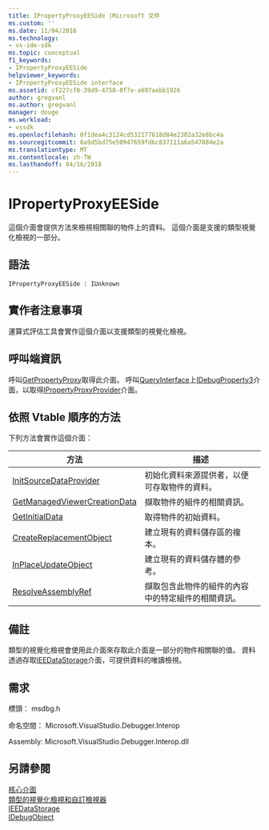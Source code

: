 ```yaml
---
title: IPropertyProxyEESide |Microsoft 文件
ms.custom: ''
ms.date: 11/04/2016
ms.technology:
- vs-ide-sdk
ms.topic: conceptual
f1_keywords:
- IPropertyProxyEESide
helpviewer_keywords:
- IPropertyProxyEESide interface
ms.assetid: cf227cf8-39d9-4758-8f7e-a697aebb1926
author: gregvanl
ms.author: gregvanl
manager: douge
ms.workload:
- vssdk
ms.openlocfilehash: 0f1dea4c3124cd532177618d84e2302a32e8bc4a
ms.sourcegitcommit: 6a9d5bd75e50947659fd6c837111a6a547884e2a
ms.translationtype: MT
ms.contentlocale: zh-TW
ms.lasthandoff: 04/16/2018
---
```

# <a name="ipropertyproxyeeside"></a>IPropertyProxyEESide
這個介面會提供方法來檢視相關聯的物件上的資料。 這個介面是支援的類型視覺化檢視的一部分。  
  
## <a name="syntax"></a>語法  
  
```  
IPropertyProxyEESide : IUnknown  
```  
  
## <a name="notes-for-implementers"></a>實作者注意事項  
 運算式評估工具會實作這個介面以支援類型的視覺化檢視。  
  
## <a name="notes-for-callers"></a>呼叫端資訊  
 呼叫[GetPropertyProxy](../../../extensibility/debugger/reference/ipropertyproxyprovider-getpropertyproxy.md)取得此介面。 呼叫[QueryInterface](/cpp/atl/queryinterface)上[IDebugProperty3](../../../extensibility/debugger/reference/idebugproperty3.md)介面，以取得[IPropertyProxyProvider](../../../extensibility/debugger/reference/ipropertyproxyprovider.md)介面。  
  
## <a name="methods-in-vtable-order"></a>依照 Vtable 順序的方法  
 下列方法會實作這個介面：  
  
|方法|描述|  
|------------|-----------------|  
|[InitSourceDataProvider](../../../extensibility/debugger/reference/ipropertyproxyeeside-initsourcedataprovider.md)|初始化資料來源提供者，以便可存取物件的資料。|  
|[GetManagedViewerCreationData](../../../extensibility/debugger/reference/ipropertyproxyeeside-getmanagedviewercreationdata.md)|擷取物件的組件的相關資訊。|  
|[GetInitialData](../../../extensibility/debugger/reference/ipropertyproxyeeside-getinitialdata.md)|取得物件的初始資料。|  
|[CreateReplacementObject](../../../extensibility/debugger/reference/ipropertyproxyeeside-createreplacementobject.md)|建立現有的資料儲存區的複本。|  
|[InPlaceUpdateObject](../../../extensibility/debugger/reference/ipropertyproxyeeside-inplaceupdateobject.md)|建立現有的資料儲存體的參考。|  
|[ResolveAssemblyRef](../../../extensibility/debugger/reference/ipropertyproxyeeside-resolveassemblyref.md)|擷取包含此物件的組件的內容中的特定組件的相關資訊。|  
  
## <a name="remarks"></a>備註  
 類型的視覺化檢視會使用此介面來存取此介面是一部分的物件相關聯的值。 資料透過存取[IEEDataStorage](../../../extensibility/debugger/reference/ieedatastorage.md)介面，可提供資料的唯讀檢視。  
  
## <a name="requirements"></a>需求  
 標頭： msdbg.h  
  
 命名空間： Microsoft.VisualStudio.Debugger.Interop  
  
 Assembly: Microsoft.VisualStudio.Debugger.Interop.dll  
  
## <a name="see-also"></a>另請參閱  
 [核心介面](../../../extensibility/debugger/reference/core-interfaces.md)   
 [類型的視覺化檢視和自訂檢視器](../../../extensibility/debugger/type-visualizer-and-custom-viewer.md)   
 [IEEDataStorage](../../../extensibility/debugger/reference/ieedatastorage.md)   
 [IDebugObject](../../../extensibility/debugger/reference/idebugobject.md)